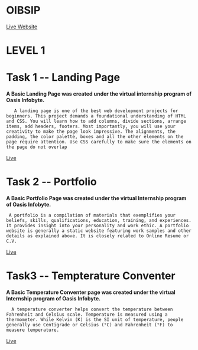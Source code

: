 # OIBSIP
[Live Website]()
# LEVEL 1
# **Task 1** -- **Landing Page**
**A Basic Landing Page was created under the virtual internship program of Oasis Infobyte.**
       
       A landing page is one of the best web development projects for beginners. This project demands a foundational understanding of HTML and CSS. You will learn how to add columns, divide sections, arrange items, add headers, footers. Most importantly, you will use your creativity to make the page look impressive. The alignments, the padding, the color palette, boxes and all the other elements on the page require attention. Use CSS carefully to make sure the elements on the page do not overlap

[Live](https://rawcdn.githack.com/ShanmukhaPonnada/OIBSIP/727908e8a307ee12c89e51ccd0b1c7429fe44c96/Landing%20Page/index.html)

# **Task 2** -- **Portfolio**
**A Basic Portfolio Page was created under the virtual Internship program of Oasis Infobyte.**
     
     A portfolio is a compilation of materials that exemplifies your beliefs, skills, qualifications, education, training, and experiences. It provides insight into your personality and work ethic. A portfolio website is generally a static website featuring work samples and other details as explained above. It is closely related to Online Resume or C.V.

[Live]()

# **Task3** -- **Tempterature Conventer**
**A Basic Temperature Conventer page was created under the virtual Internship program of Oasis Infobyte.**
      
      A temperature converter helps convert the temperature between Fahrenheit and Celsius scale. Temperature is measured using a thermometer. While Kelvin (K) is the SI unit of temperature, people generally use Centigrade or Celsius (°C) and Fahrenheit (°F) to measure temperature.

[Live]()

